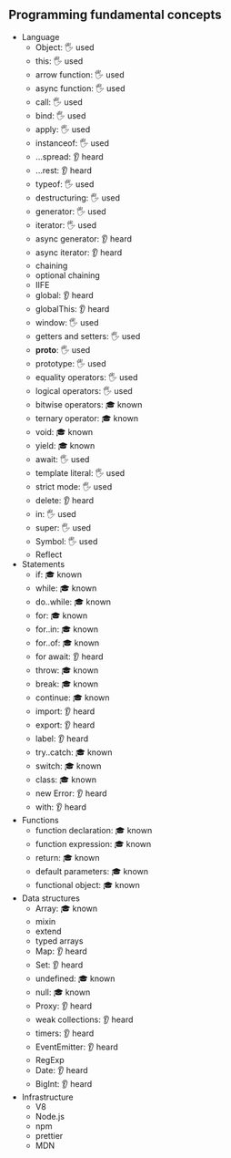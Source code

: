 ## Programming fundamental concepts

- Language
  - Object: 🖐️ used
  - this: 🖐️ used
  - arrow function: 🖐️ used
  - async function: 🖐️ used
  - call: 🖐️ used
  - bind: 🖐️ used
  - apply: 🖐️ used
  - instanceof: 🖐️ used
  - ...spread: 👂 heard
  - ...rest: 👂 heard
  - typeof: 🖐️ used
  - destructuring: 🖐️ used
  - generator: 🖐️ used
  - iterator: 🖐️ used
  - async generator: 👂 heard
  - async iterator: 👂 heard
  - chaining
  - optional chaining
  - IIFE
  - global: 👂 heard
  - globalThis: 👂 heard
  - window: 🖐️ used
  - getters and setters: 🖐️ used
  - __proto__: 🖐️ used
  - prototype: 🖐️ used
  - equality operators: 🖐️ used
  - logical operators: 🖐️ used
  - bitwise operators: 🎓 known
  - ternary operator: 🎓 known
  - void: 🎓 known
  - yield: 🎓 known
  - await: 🖐️ used
  - template literal: 🖐️ used
  - strict mode: 🖐️ used
  - delete: 👂 heard
  - in: 🖐️ used
  - super: 🖐️ used
  - Symbol: 🖐️ used
  - Reflect
- Statements
  - if: 🎓 known
  - while: 🎓 known
  - do..while: 🎓 known
  - for: 🎓 known
  - for..in: 🎓 known
  - for..of: 🎓 known
  - for await: 👂 heard
  - throw: 🎓 known
  - break: 🎓 known
  - continue: 🎓 known
  - import: 👂 heard
  - export: 👂 heard
  - label: 👂 heard
  - try..catch: 🎓 known
  - switch: 🎓 known
  - class: 🎓 known
  - new Error: 👂 heard
  - with: 👂 heard
- Functions
  - function declaration: 🎓 known
  - function expression: 🎓 known
  - return: 🎓 known
  - default parameters: 🎓 known
  - functional object: 🎓 known
- Data structures
  - Array: 🎓 known
  - mixin
  - extend
  - typed arrays
  - Map: 👂 heard
  - Set: 👂 heard
  - undefined: 🎓 known
  - null: 🎓 known
  - Proxy: 👂 heard
  - weak collections: 👂 heard
  - timers: 👂 heard
  - EventEmitter: 👂 heard
  - RegExp
  - Date: 👂 heard
  - BigInt: 👂 heard
- Infrastructure
  - V8
  - Node.js
  - npm
  - prettier
  - MDN
